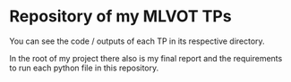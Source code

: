 # Repository of my MLVOT TPs

You can see the code / outputs of each TP in its respective directory.

In the root of my project there also is my final report and the requirements to run each python file in this repository.
